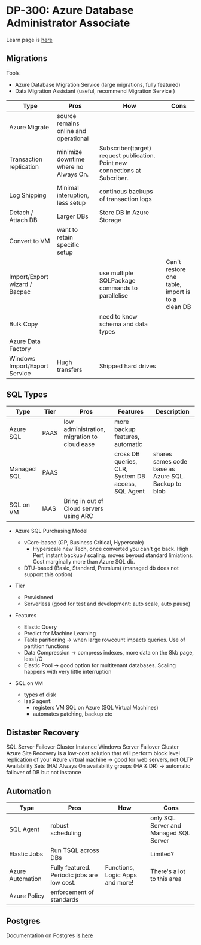 # DP-300: Azure Database Administrator Associate
Learn page is [here](https://learn.microsoft.com/en-us/credentials/certifications/azure-database-administrator-associate/?practice-assessment-type=certification)

## Migrations
Tools
- Azure Database Migration Service (large migrations, fully featured)
- Data Migration Assistant (useful, recommend Migration Service )


| Type | Pros | How | Cons | 
| ---- | ---- | --- | --- |
| Azure Migrate | source remains online and operational | |
| Transaction replication | minimize downtime where no Always On. | Subscriber(target) request publication. Point new connections at Subcriber. |
| Log Shipping | Minimal interuption, less setup | continous backups of transaction logs | 
| Detach / Attach DB | Larger DBs | Store DB in Azure Storage |
| Convert to VM | want to retain specific setup | | 
| Import/Export wizard / Bacpac | | use multiple SQLPackage commands to parallelise | Can't restore one table, import is to a clean DB |
| Bulk Copy | | need to know schema and data types | 
| Azure Data Factory | | |
| Windows Import/Export Service | Hugh transfers | Shipped hard drives |

## SQL Types
| Type | Tier | Pros | Features | Description |
| ---- | ---- | ---- | ---- | ---- |
| Azure SQL | PAAS | low administration, migration to cloud ease | more backup features, automatic |
| Managed SQL | PAAS | | cross DB queries, CLR, System DB access, SQL Agent | shares sames code base as Azure SQL. Backup to blob |
| SQL on VM | IAAS | Bring in out of Cloud servers using ARC |

- Azure SQL Purchasing Model
  - vCore-based (GP, Business Critical, Hyperscale)
    - Hyperscale new Tech, once converted you can't go back. High Perf, instant backup / scaling. moves beyoud standard limiations. Cost marginally more than Azure SQL db.
  - DTU-based (Basic, Standard, Premium) (managed db does not support this option)
- Tier
  - Provisioned
  - Serverless (good for test and development: auto scale, auto pause)

- Features
  - Elastic Query
  - Predict for Machine Learning
  - Table paritioning -> when large rowcount impacts queries. Use of partition functions
  - Data Compression -> compress indexes, more data on the 8kb page, less I/O
  - Elastic Pool -> good option for multitenant databases. Scaling happens with very little interruption

- SQL on VM
  - types of disk
  - IaaS agent:
    - registers VM SQL on Azure (SQL Virtual Machines)
    - automates patching, backup etc
 
## Distaster Recovery
SQL Server Failover Cluster Instance 
Windows Server Failover Cluster
Azure Site Recovery is a low-cost solution that will perform block level replication of your Azure virtual machine -> good for web servers, not OLTP
Availability Sets (HA)
Always On availability groups (HA & DR) -> automatic failover of DB but not instance


## Automation

| Type | Pros | How | Cons | 
| ---- | ---- | --- | --- |
| SQL Agent | robust scheduling | | only SQL Server and Managed SQL Server |
| Elastic Jobs | Run TSQL across DBs |  | Limited? | requires its own DB. use job_executions to query |
| Azure Automation | Fully featured. Periodic jobs are low cost. | Functions, Logic Apps and more! | There's a lot to this area |
| Azure Policy | enforcement of standards | | |

## Postgres
Documentation on Postgres is [here](../database/postgres-database.md)

